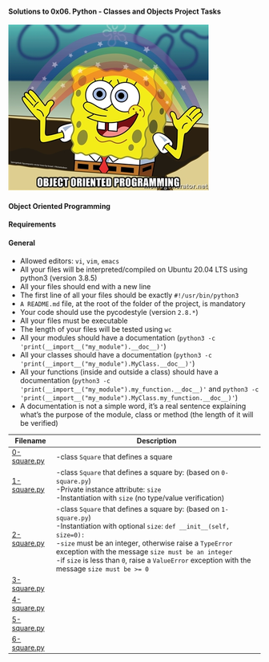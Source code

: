 #### Solutions to 0x06. Python - Classes and Objects Project Tasks

![oop-meme](https://github.com/Odhiambo00/My-README-Images/blob/main/images/oop-meme.jpg?raw=true)

#### Object Oriented Programming

#### Requirements

#### General
* Allowed editors: `vi`, `vim`, `emacs`
* All your files will be interpreted/compiled on Ubuntu 20.04 LTS using python3 (version 3.8.5)
* All your files should end with a new line
* The first line of all your files should be exactly `#!/usr/bin/python3`
* `A README.md` file, at the root of the folder of the project, is mandatory
* Your code should use the pycodestyle (version `2.8.*`)
* All your files must be executable
* The length of your files will be tested using `wc`
* All your modules should have a documentation (`python3 -c 'print(__import__("my_module").__doc__)'`)
* All your classes should have a documentation (`python3 -c 'print(__import__("my_module").MyClass.__doc__)'`)
* All your functions (inside and outside a class) should have a documentation (`python3 -c 'print(__import__("my_module").my_function.__doc__)'` and `python3 -c 'print(__import__("my_module").MyClass.my_function.__doc__)'`)
* A documentation is not a simple word, it’s a real sentence explaining what’s the purpose of the module, class or method (the length of it will be verified)

| Filename    | Description |
| ----------- | ----------- |
| [0-square.py](./0x06-python-classes/0-square.py) | -class `Square` that defines a square |
| [1-square.py](./0x06-python-classes/1-square.py) | -class `Square` that defines a square by: (based on `0-square.py`)<br>-Private instance attribute: `size`<br>-Instantiation with `size` (no type/value verification) |
| [2-square.py](./0x06-python-classes/2-square.py) | -class `Square` that defines a square by: (based on `1-square.py`)<br>-Instantiation with optional `size`: `def __init__(self, size=0):`<br>-`size` must be an integer, otherwise raise a `TypeError` exception with the message `size must be an integer`<br>-if `size` is less than `0`, raise a `ValueError` exception with the message `size must be >= 0`
| [3-square.py](./0x06-python-classes/3-square.py) |
| [4-square.py](./0x06-python-classes/4-square.py) |
| [5-square.py](./0x06-python-classes/5-square.py) |
| [6-square.py](./0x06-python-classes/6-square.py) |
